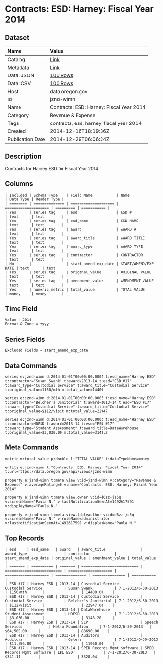 # Contracts: ESD: Harney: Fiscal Year 2014

## Dataset

| Name | Value |
| :--- | :---- |
| Catalog | [Link](https://catalog.data.gov/dataset/contracts-esd-harney-fiscal-year-2014-9cb8e) |
| Metadata | [Link](https://data.oregon.gov/api/views/jznd-wimn) |
| Data: JSON | [100 Rows](https://data.oregon.gov/api/views/jznd-wimn/rows.json?max_rows=100) |
| Data: CSV | [100 Rows](https://data.oregon.gov/api/views/jznd-wimn/rows.csv?max_rows=100) |
| Host | data.oregon.gov |
| Id | jznd-wimn |
| Name | Contracts: ESD: Harney: Fiscal Year 2014 |
| Category | Revenue & Expense |
| Tags | contracts, esd, harney, fiscal year 2014 |
| Created | 2014-12-16T18:19:36Z |
| Publication Date | 2014-12-29T06:06:24Z |

## Description

Contracts for Harney ESD for Fiscal Year 2014

## Columns

```ls
| Included | Schema Type    | Field Name           | Name                 | Data Type | Render Type |
| ======== | ============== | ==================== | ==================== | ========= | =========== |
| Yes      | series tag     | esd                  | ESD #                | text      | text        |
| Yes      | series tag     | esd_name             | ESD NAME             | text      | text        |
| Yes      | series tag     | award                | AWARD #              | text      | text        |
| Yes      | series tag     | award_title          | AWARD TITLE          | text      | text        |
| Yes      | series tag     | award_type           | AWARD TYPE           | text      | text        |
| Yes      | series tag     | contractor           | CONTRACTOR           | text      | text        |
| No       |                | start_amend_exp_date | START/AMEND/EXP DATE | text      | text        |
| Yes      | series tag     | original_value       | ORIGINAL VALUE       | text      | text        |
| Yes      | series tag     | amendment_value      | AMENDMENT VALUE      | text      | text        |
| Yes      | numeric metric | total_value          | TOTAL VALUE          | money     | money       |
```

## Time Field

```ls
Value = 2014
Format & Zone = yyyy
```

## Series Fields

```ls
Excluded Fields = start_amend_exp_date
```

## Data Commands

```ls
series e:jznd-wimn d:2014-01-01T00:00:00.000Z t:esd_name="Harney ESD" t:contractor="Susan Swank" t:award=2013-14 t:esd="ESD #17" t:award_type="Custodial Service" t:award_title="Custodial Service" t:original_value=1150/mth m:total_value=14400

series e:jznd-wimn d:2014-01-01T00:00:00.000Z t:esd_name="Harney ESD" t:contractor="Belcher's Janitorial" t:award=2013-14 t:esd="ESD #17" t:award_type="Custodial Service" t:award_title="Custodial Service" t:original_value=$112/visit m:total_value=22947

series e:jznd-wimn d:2014-01-01T00:00:00.000Z t:esd_name="Harney ESD" t:contractor=HDESD t:award=2013-14 t:esd="ESD #17" t:award_type="Student Assessment" t:award_title=DataWarehouse t:original_value=$3,030.00 m:total_value=3148.2
```

## Meta Commands

```ls
metric m:total_value p:double l:"TOTAL VALUE" t:dataTypeName=money

entity e:jznd-wimn l:"Contracts: ESD: Harney: Fiscal Year 2014" t:url=https://data.oregon.gov/api/views/jznd-wimn

property e:jznd-wimn t:meta.view v:id=jznd-wimn v:category="Revenue & Expense" v:averageRating=0 v:name="Contracts: ESD: Harney: Fiscal Year 2014"

property e:jznd-wimn t:meta.view.owner v:id=d6zz-js5q v:screenName="Paula N." v:lastNotificationSeenAt=1492617591 v:displayName="Paula N."

property e:jznd-wimn t:meta.view.tableauthor v:id=d6zz-js5q v:screenName="Paula N." v:roleName=administrator v:lastNotificationSeenAt=1492617591 v:displayName="Paula N."
```

## Top Records

```ls
| esd     | esd_name   | award   | award_title                | award_type                 | contractor           | start_amend_exp_date | original_value | amendment_value | total_value | 
| ======= | ========== | ======= | ========================== | ========================== | ==================== | ==================== | ============== | =============== | =========== | 
| ESD #17 | Harney ESD | 2013-14 | Custodial Service          | Custodial Service          | Susan Swank          | 7-1-2012/6-30-2013   | 1150/mth       |                 | 14400.00    | 
| ESD #17 | Harney ESD | 2013-14 | Custodial Service          | Custodial Service          | Belcher's Janitorial | 7-1-2012/6-30-2013   | $112/visit     |                 | 22947.00    | 
| ESD #17 | Harney ESD | 2013-14 | DataWarehouse              | Student Assessment         | HDESD                | 7-1-2012/6-30-2013   | $3,030.00      |                 | 3148.20     | 
| ESD #17 | Harney ESD | 2013-14 | SLP                        | Speech Services            | Hello Foundation     | 7-1-2012/6-30-2013   | $64,500.00     |                 | 88690.00    | 
| ESD #17 | Harney ESD | 2013-14 | Auditors                   | Auditors                   | Osters               | 7-1-2012/6-30-2013   | $11,356.00     |                 | 11960.00    | 
| ESD #17 | Harney ESD | 2013-14 | SPED Records Mgmt Software | SPED Records Mgmt Software | LBL ESD              | 7-1-2012/6-30-2013   | $341.11        |                 | 3328.04     | 
```